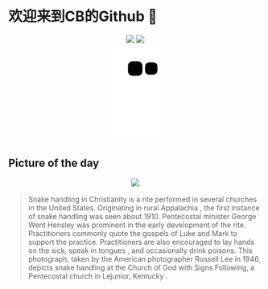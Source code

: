 
# 欢迎来到CB的Github 👋

<div align="center">
  <img height="137px" src="https://github-readme-stats.vercel.app/api?username=SuperCB&show_icons=true&theme=radical" />
  <img height="137px" src="https://github-readme-stats.vercel.app/api/top-langs/?username=SuperCB&hide_title=true&hide_border=true&layout=compact&langs_count=6&text_color=000&icon_color=fff" />
</div>


<div align="center">
    <img src="./contribution-snake/github-contribution-grid-snake.svg" />
</div>



## Picture of the day
<div align="center">
  <img width=400px src="https://upload.wikimedia.org/wikipedia/commons/thumb/9/98/Handling_serpents_at_the_Pentecostal_Church_of_God._%28Kentucky%29_by_Russell_Lee._-_NARA_-_541335.jpg/600px-Handling_serpents_at_the_Pentecostal_Church_of_God._%28Kentucky%29_by_Russell_Lee._-_NARA_-_541335.jpg" />
</div>

>Snake handling in Christianity  is a rite performed in several churches in the United States. Originating in rural  Appalachia , the first instance of snake handling was seen about 1910.  Pentecostal  minister  George Went Hensley  was prominent in the early development of the rite. Practitioners commonly quote the  gospels of Luke  and  Mark  to support the practice. Practitioners are also encouraged to  lay hands  on the sick,  speak in tongues , and occasionally drink poisons. This photograph, taken by the American photographer  Russell Lee  in 1946, depicts snake handling at the Church of God with Signs Following, a Pentecostal church in  Lejunior, Kentucky .


